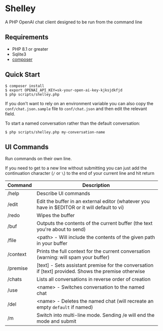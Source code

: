# Shelley
A PHP OpenAI chat client designed to be run from the command line

## Requirements
* PHP 8.1 or greater
* Sqlite3
* [composer](getcomposer.org/)

## Quick Start

```
$ composer install
$ export OPENAI_API_KEY=sk-your-open-ai-key-kjksjdkfjd
$ php scripts/shelley.php
```

If you don't want to rely on an environment variable you can also copy the `conf/chat.json.sample` file to `conf/chat.json` and then edit the relevant field.

To start a named conversation rather than the default conversation:

```
$ php scripts/shelley.php my-conversation-name
```

## UI Commands
Run commands on their own line.

If you need to get to a new line without submitting you can just add the continuation character (`/` or `\`) to the end of your current line and hit return

| Command | Description |
|---------|-------------|
| /help    | Describe UI commands |
| /edit    | Edit the buffer in an external editor (whatever you have in $EDITOR or it will default to vi) |
| /redo    | Wipes the buffer |
| /buf     | Outputs the contents of the current buffer (the text you're about to send) |
| /file    | &lt;path&gt; - Will include the contents of the given path in your buffer |
| /context | Prints the full context for the current conversation (warning: will spam your buffer) |
| /premise | [text] - Sets assistant premise for the conversation if [text] provided. Shows the premise otherwise |
| /chats   | Lists all conversations in reverse order of creation |
| /use     | &lt;name&gt; - Switches conversation to the named chat |
| /del     | &lt;name&gt; - Deletes the named chat (will recreate an empty `default` if named) |
| /m       | Switch into multi-line mode. Sending /e will end the mode and submit |

